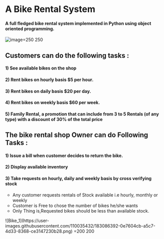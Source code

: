 # A Bike Rental System
#### A full fledged bike rental system implemented in Python using object oriented programming.
![image](https://user-images.githubusercontent.com/110035432/183087652-7c141780-5859-4871-be3c-617b76d0abf1.png)=250 250
## Customers can do the following tasks : 
#### 1) See available bikes on the shop
#### 2) Rent bikes on hourly basis $5 per hour.
#### 3) Rent bikes on daily basis $20 per day.
#### 4) Rent bikes on weekly basis $60 per week.
#### 5) Family Rental, a promotion that can include from 3 to 5 Rentals (of any type) with a discount of 30% of the total price
## The bike rental shop Owner can do Following Tasks :
#### 1) Issue a bill when customer decides to return the bike.
#### 2) Display available inventory
#### 3) Take requests on hourly, daily and weekly basis by cross verifying stock
<ul> <li type=circle> Any customer requests rentals of Stock available i.e hourly, monthly or weekly<br>
     <li type=circle> Customer is Free to chose the number of bikes he/she wants<br>
     <li type=circle> Only Thing is,Requested bikes should be less than available stock.<br></ul>
![Bike_1](https://user-images.githubusercontent.com/110035432/183086392-0e7604cb-a5c7-4d33-8368-ce3147230b28.png) =200 200
